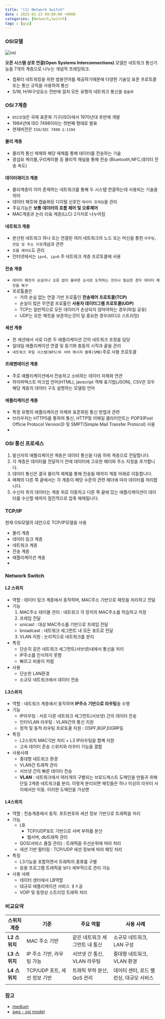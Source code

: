 ```yaml
---
title: "(1) Network Switch"
date : 2025-01-23 09:00:00 +0900
categories: [Network,Switch]
tags : [gcp]
---
```


### **OSI모델**

![osi](../assets/img/2025-01-23-network-1-switch/image.png)

**오픈 시스템 상호 연결(Open Systems Interconnections)** 모델은 네트워크 통신기능을 7개의 계층으로 나누는 개념적 프레임워크.
- 컴퓨터 네트워킹을 위한 범용언어를 제공하기때문에 다양한 기술잉 표준 프로토콜 또는 통신 규칙을 사용하여 통신
- S/W, H/W구성요소 전반에 걸처 모든 유형의 네트워크 통신을 `캡슐화`
  


### **OSI 7계층**
- `OSI모델`은 국제 표준화 기구(ISO)에서 1970년대 후반에 개발
- 1984년에 ISO 7498이라는 첫번쨰 형태로 발표
- 현재버전은 `ISO/IEC 7498-1:1194`

#### **물리 계층**
- 물리적 통신 매체와 해당 매체를 통해 데이터를 전송하는 기술
- 광섬유 케이블,구리케이블 등 물리적 채널을 통해 전송 (Bluetooth,NFC,데이터 전송 속도)

#### **데이터레이크 계층**
- 물리계층이 이미 존재하는 네트워크를 통해 두 시스템 연결하는데 사용되는 기술을 의미 
- 데이터 패킷에 캡슐화된 디지털 신호인 `데이터 프레임`을 관리
- 주요기능은 **보통 데이터의 흐름 제어 및 오류제어**
- MAC계층과 논리 리읔 계층(LLC) 2가지로 나누어짐

#### **네트워크 계층**
- 분산된 네트워크 하나 또는 연결된 여러 네트워크의 노드 또는 머신을 통한 `라우팅,전달 및 주소 지정`개념과 관련
- `흐름 제어도`도 관리 
- 인터넷에서는 `ipv4, ipv6` 주 네트워크 게층 프로토콜에 사용
  

#### **전송 계층**
- `데이터 패킷이 손실이나 오류 없이 올바른 순서로 도착하는 것이나 필요한 경우 데이터 패킷을 복구`
- 프로톨콜은
  - 거의 손실 없는 연결 기반 프로톨인 **전송제어 프로토콜(TCP)**
  - 손실이 많은 무연결 프로톨인 **사용자 데이터그램 프로토콜(UDP)**
  - TCP는 일반적으로 모든 데이터가 손상되지 않아야하는 경우(파일 공유)
  - UDP는 모든 패킷을 보존하는것이 덜 중요한 경우(비디오 스트리밍)

#### **세션 계층**
- 한 세션에서 서로 다른 두 애플리케이션 간의 네트워크 조정을 담당
- 일대일 애플리케이션 연결 및 동기화 충동의 시작과 끝을 관리
- `네트워크 파일 시스템(NFS)와 서버 메시지 블록(SMB)`주로 사용 프로토콜


#### **프레젠테이션 계층**
- 주로 애플리케이션에서 전송하고 소비하는 데이터 자체와 연관
- 하이퍼텍스트 마크업 언어(HTML), javscript 객체 표기법(JSON), CSV은 모두 해당 계층의 데이터 구조 설명하는 모델링 언어

#### **애플리케이션 계층**
- 특정 유형의 애플리케이션 자체와 표준화된 통신 방법과 관련
- 브라우저는 HTTPS를 통하여 통신, HTTP및 이메일 클라이언트는 POP3(Post Officie Protocol Version3) 및 SMPT(Simple Mail Transfer Protocol) 사용
- 
### **OSI 통신 프로세스**
1. 발신자의 애플리케이션 계층은 데이터 통신을 다음 하위 계층으로 전달합니다.
2. 각 계층은 데이터를 전달하기 전에 데이터에 고유한 헤더와 주소 지정을 추가합니다. 
3. 데이터 통신은 결국 물리적 매체를 통해 전송될 때까지 계층 아래로 이동합니다.
4. 매체의 다른 쪽 끝에서는 각 계층이 해당 수준의 관련 헤더에 따라 데이터를 처리합니다. 
5. 수신자 측의 데이터는 계층 위로 이동하고 다른 쪽 끝에 있는 애플리케이션이 데이터를 수신할 때까지 점진적으로 압축 해제됩니다.

### **TCP/IP**
현재 OSI모델의 대안으로 TCP/IP모델을 사용
- 물리 계층
- 데이터 링크 계층
- 네트워크 계층
- 전송 계층
- 애플리케이션 계층
- 

### **Network Switch**

#### **L2 스위치**

- 역할 : 데이터 링크 계층에서 동작하며, MAC주소 기반으로 패킷을 처리하고 전달
- 기능
  1. MAC주소 테이블 관리 : 네트워크 각 장치의 MAC주소를 학습하고 저장
  2. 프레임 전달
    - unicast : 대상 MAC주소를 기반으로 프레임 전달
    - broadcast : 네트워크 세그먼트 내 모든 포트로 전달
  3. VLAN 지원 : 논리적으로 네트워크를 분리
- 특징
  - 단순히 같은 네트워크 세그먼트(서브넷)내에서 통신을 처리
  - IP주소를 인식하지 못함
  - 빠르고 비용이 저렴
- 사용
  - 단순한 LAN환경
  - 소규모 네트워크에서 데이터 전송
  
#### **L3스위치**
- 역할 : 네트워크 계층에서 동작하며 **IP주소 기반으로 라우팅**을 수행
- 기능
  - IP라우팅 : 서로 다른 네트워크 세그먼트(서브넷) 간의 데이터 전송
  - 인터VLAN 라우팅 : VLAN간의 통신 지원
  - 정적 및 동적 라우팅 프로토콜 지원 : OSPF,BGP,EIGRP등
- 특징
  - L2스위치 MAC긱반 처리 + L3 IP라우팅을 함꼐 지원
  - 고속 데이터 존송 스위치와 라우터 기능을 결합
- 사용사례
  - 중대형 네트워크 환경
  - VLAN간 트래픽 관리
  - 서브넷 간의 빠른 데이터 전송
  - **VLAN** : 네트워크에서 여러개의 구별되는 브로드캐스트 도메인을 만들귀 위해 단일 2계층 네트워크를 분리. 이렇게 분리되면 패킷들은 하나 이상의 라우터 사이에서만 이동. 이러한 도메인을 가상랜 

#### **L4스위치**
- 역할 : 전송계층에서 동작. 포트번호와 세션 정보 기반으로 트래픽을 처리
- 기능
  - LB
    - TCP/UDP포트 기반으로 서버 부하를 분산
    - 웹서버, db트래픽 관리
  - QOS(서비스 품질 관리) : 트래픽을 우선순위에 따라 처리
  - 세션 기반 필터링 : TCP/UDP 세션 정보에 따라 패킷 처리
- 특징
  - L3기능을 포함하면서 트래픽의 종류를 구별
  - 응용 프로그램 트래픽을 보다 세부적으로 관리 가능
- 사용 사례
  - 데이터 센터에서 LB역할
  - 대규모 애플리케이션 서비스 ㅔㅈ공
  - VOIP 및 동영상 스트리밍 트래픽 처리


### **비교요약**

| **스위치 계층** | **기준**                     | **주요 역할**                  | **사용 사례**                           |
| --------------- | ---------------------------- | ------------------------------ | --------------------------------------- |
| **L2 스위치**   | MAC 주소 기반                | 같은 네트워크 세그먼트 내 통신 | 소규모 네트워크, LAN 구성               |
| **L3 스위치**   | IP 주소 기반, 라우팅 가능    | 서브넷 간 통신, VLAN 라우팅    | 중대형 네트워크, VLAN 환경              |
| **L4 스위치**   | TCP/UDP 포트, 세션 정보 기반 | 트래픽 부하 분산, QoS 관리     | 데이터 센터, 로드 밸런싱, 대규모 서비스 |
|                 |



### 참고
- [medium](https://medium.com/@mervegamzenar/data-modeling-for-data-engineering-4ba302b4654f)
- [aws - osi model](https://aws.amazon.com/ko/what-is/osi-model/)